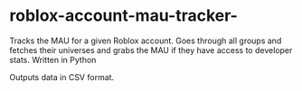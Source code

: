 # roblox-account-mau-tracker-
Tracks the MAU for a given Roblox account. Goes through all groups and fetches their universes and grabs the MAU if they have access to developer stats. Written in Python

Outputs data in CSV format.
